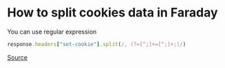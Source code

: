 # How to split cookies data in Faraday

You can use regular expression

```ruby
response.headers["set-cookie"].split(/, (?=[^;]+=[^;]+;)/)
```

[Source](https://github.com/lostisland/faraday/issues/44#issuecomment-10022856)
